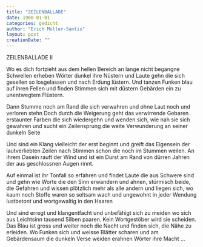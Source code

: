 ```yaml
---
title: "ZEILENBALLADE"
date: 1900-01-01
categories: gedicht
author: "Erich Müller-Santis"
layout: post
creationDate: ""
---
```

ZEILENBALLADE II

Wo es dich fortzieht aus dem hellen
Bereich an lange nicht begangne Schwellen
erheben Wörter dunkel ihre Nüstern
und Laute gehn die sich gesellen
so losgelassen und nach Erdung lüstern.
Und tanzen Funken blau auf ihren Fellen
und finden Stimmen sich mit düstern
Gebärden ein zu unentwegtem Flüstern.

Dann Stumme noch am Rand die sich verwahren
und ohne Laut noch und verloren stehn
Doch durch die Weigerung geht das verwirrende Gebaren
erstaunter Farben die sich wiedergehn
und wenden sich, wie nah sie sich gewahren
und sucht ein Zeilensprung die weite
Verwunderung an seiner dunkeln Seite

Und sind ein Klang vielleicht der erst beginnt
und greift das Eigensein der lautverliebten Zeilen
nach Stimmen schon die noch im Stummen weilen.
An ihrem Dasein rauft der Wind
und ist ein Durst am Rand von dürren Jahren
der aus geschlossnen Augen rinnt.

Auf einmal ist ihr Tonfall so erfahren
und findet Laute die aus Schwere sind
und gehn wie Worte die den Sinn erwandern
und ahnen, stürmisch beide, die Gefahren
und wissen plötzlich mehr als alle andern
und liegen sich, wo kaum noch Stoffe waren
so seltsam wach und ungewohnt
in jeder Wendung lustbetont
und wortgewaltig in den Haaren

Und sind erregt und klangentfacht
und unbefähigt sich zu meiden
wo sich aus Leichtsinn tausend Silben paaren.
Kein Wortgestöber wird sie scheiden.
Das Blau ist gross und weiter noch die Nacht
und finden sich, die Nähe zu erleiden.
Wo Funken sich und weisse Blätter scharen
und am Gebärdensaum die dunkeln Verse weiden
erahnen Wörter ihre Macht …
